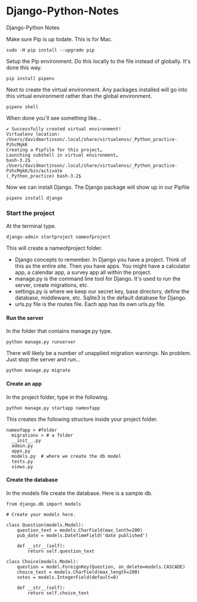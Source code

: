 # Django-Python-Notes
Django-Python Notes

Make sure Pip is up todate. This is for Mac.        
```
sudo -H pip install --upgrade pip
```

Setup the Pip environment.  Do this locally to the file instead of globally.  It's done this way.
```
pip install pipenv
```

Next to create the virtual environment.  Any packages installed will go into this virtual environment rather than the global environment.    
```
pipenv shell
```

When done you'll see something like...    
```
✔ Successfully created virtual environment! 
Virtualenv location: /Users/davidmartinson/.local/share/virtualenvs/_Python_practice-PzhcMqkK
Creating a Pipfile for this project…
Launching subshell in virtual environment…
bash-3.2$  . /Users/davidmartinson/.local/share/virtualenvs/_Python_practice-PzhcMqkK/bin/activate
(_Python_practice) bash-3.2$ 
```

Now we can install Django.  The Django package will show up in our Pipfile 
```
pipenv install django
```

### Start the project

At the terminal type.    
```
django-admin startproject nameofproject
```

This will create a nameofproject folder.    
* Django concepts to remember.  In Django you have a project. Think of this as the entire site. Then you have apps.  You might have a calculator app, a calendar app, a survey app all within the project.    
* manage.py is the command line tool for Django. It's used to run the server, create migrations, etc.    
* settings.py is where we keep our secret key, base directory, define the database, middleware, etc.  Sqlite3 is the default database for Django.
* urls.py file is the routes file. Each app has its own urls.py file. 

#### Run the server

In the folder that contains manage.py type.
```
python manage.py runserver
```

There will likely be a number of unapplied migration warnings.  No problem.  Just stop the server and run...
```
python manage.py migrate
```

#### Create an app

In the project folder, type in the following.
```
python manage.py startapp nameofapp
```
This creates the following structure inside your project folder.    
```
nameofapp > #folder
  migrations > # a folder
  __init__.py
  admin.py
  apps.py
  models.py  # where we create the db model
  tests.py
  views.py
```

#### Create the database

In the models file create the database.  Here is a sample db.
```
from django.db import models

# Create your models here.

class Question(models.Model):
    question_text = models.CharField(max_lenth=200)
    pub_date = models.DateTimeField('date published')

    def __str__(self):
        return self.question_text

class Choice(models.Model):
    question = model.ForeignKey(Question, on_delete=models.CASCADE)
    choice_text = models.CharField(max_length=200)
    votes = models.IntegerField(default=0)

    def __str__(self):
        return self.choice_text
```
